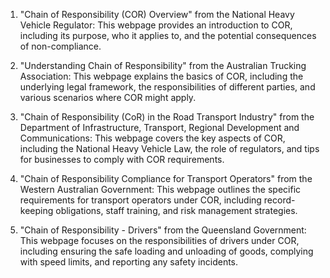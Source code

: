 

1) "Chain of Responsibility (COR) Overview" from the National Heavy Vehicle Regulator: This webpage provides an introduction to COR, including its purpose, who it applies to, and the potential consequences of non-compliance.

2) "Understanding Chain of Responsibility" from the Australian Trucking Association: This webpage explains the basics of COR, including the underlying legal framework, the responsibilities of different parties, and various scenarios where COR might apply.

3) "Chain of Responsibility (CoR) in the Road Transport Industry" from the Department of Infrastructure, Transport, Regional Development and Communications: This webpage covers the key aspects of COR, including the National Heavy Vehicle Law, the role of regulators, and tips for businesses to comply with COR requirements.

4) "Chain of Responsibility Compliance for Transport Operators" from the Western Australian Government: This webpage outlines the specific requirements for transport operators under COR, including record-keeping obligations, staff training, and risk management strategies.

5) "Chain of Responsibility - Drivers" from the Queensland Government: This webpage focuses on the responsibilities of drivers under COR, including ensuring the safe loading and unloading of goods, complying with speed limits, and reporting any safety incidents.
